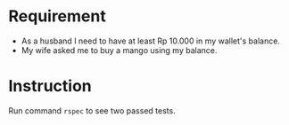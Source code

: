 # Requirement

- As a husband I need to have at least Rp 10.000 in my wallet's balance.
- My wife asked me to buy a mango using my balance.


# Instruction

Run command `rspec` to see two passed tests.
